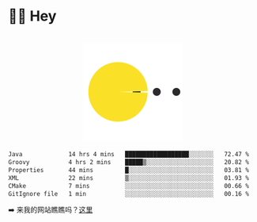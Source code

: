 
# 👋🏻 Hey
<div align="center">
	<br>
	<img src="https://raw.githubusercontent.com/Aniket965/Aniket965/master/pacman.svg?sanitize=true" width="200" height="200">
	<br>
</div>

<!--START_SECTION:waka-->

```text
Java             14 hrs 4 mins   ██████████████████░░░░░░░   72.47 %
Groovy           4 hrs 2 mins    █████▒░░░░░░░░░░░░░░░░░░░   20.82 %
Properties       44 mins         █░░░░░░░░░░░░░░░░░░░░░░░░   03.81 %
XML              22 mins         ▒░░░░░░░░░░░░░░░░░░░░░░░░   01.93 %
CMake            7 mins          ░░░░░░░░░░░░░░░░░░░░░░░░░   00.66 %
GitIgnore file   1 min           ░░░░░░░░░░░░░░░░░░░░░░░░░   00.16 %
```

<!--END_SECTION:waka-->

 ➡️  来我的网站瞧瞧吗？[这里](https://www.shaolongfei.com)
